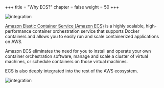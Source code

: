 +++
title = "Why ECS?"
chapter = false
weight = 50
+++

![integration](/images/ecs.png)

[Amazon Elastic Container Service (Amazon ECS)](https://aws.amazon.com/ecs/) is a highly scalable, high-performance container
orchestration service that supports Docker containers and allows you to easily run and scale
containerized applications on AWS.

Amazon ECS eliminates the need for you to install and operate
your own container orchestration software, manage and scale a cluster of virtual machines, or
schedule containers on those virtual machines.

ECS is also deeply integrated into the rest of the AWS ecosystem.

![integration](/images/integration.svg)
